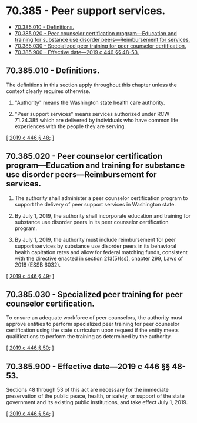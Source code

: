 # 70.385 - Peer support services.
* [70.385.010 - Definitions.](#70385010---definitions)
* [70.385.020 - Peer counselor certification program—Education and training for substance use disorder peers—Reimbursement for services.](#70385020---peer-counselor-certification-programeducation-and-training-for-substance-use-disorder-peersreimbursement-for-services)
* [70.385.030 - Specialized peer training for peer counselor certification.](#70385030---specialized-peer-training-for-peer-counselor-certification)
* [70.385.900 - Effective date—2019 c 446 §§ 48-53.](#70385900---effective-date2019-c-446--48-53)
## 70.385.010 - Definitions.
The definitions in this section apply throughout this chapter unless the context clearly requires otherwise.

1. "Authority" means the Washington state health care authority.

2. "Peer support services" means services authorized under RCW 71.24.385 which are delivered by individuals who have common life experiences with the people they are serving.

\[ [2019 c 446 § 48](https://lawfilesext.leg.wa.gov/biennium/2019-20/Pdf/Bills/Session%20Laws/House/1907-S2.SL.pdf?cite=2019%20c%20446%20§%2048); \]

## 70.385.020 - Peer counselor certification program—Education and training for substance use disorder peers—Reimbursement for services.
1. The authority shall administer a peer counselor certification program to support the delivery of peer support services in Washington state.

2. By July 1, 2019, the authority shall incorporate education and training for substance use disorder peers in its peer counselor certification program.

3. By July 1, 2019, the authority must include reimbursement for peer support services by substance use disorder peers in its behavioral health capitation rates and allow for federal matching funds, consistent with the directive enacted in section 213(5)(ss), chapter 299, Laws of 2018 (ESSB 6032).

\[ [2019 c 446 § 49](https://lawfilesext.leg.wa.gov/biennium/2019-20/Pdf/Bills/Session%20Laws/House/1907-S2.SL.pdf?cite=2019%20c%20446%20§%2049); \]

## 70.385.030 - Specialized peer training for peer counselor certification.
To ensure an adequate workforce of peer counselors, the authority must approve entities to perform specialized peer training for peer counselor certification using the state curriculum upon request if the entity meets qualifications to perform the training as determined by the authority.

\[ [2019 c 446 § 50](https://lawfilesext.leg.wa.gov/biennium/2019-20/Pdf/Bills/Session%20Laws/House/1907-S2.SL.pdf?cite=2019%20c%20446%20§%2050); \]

## 70.385.900 - Effective date—2019 c 446 §§ 48-53.
Sections 48 through 53 of this act are necessary for the immediate preservation of the public peace, health, or safety, or support of the state government and its existing public institutions, and take effect July 1, 2019.

\[ [2019 c 446 § 54](https://lawfilesext.leg.wa.gov/biennium/2019-20/Pdf/Bills/Session%20Laws/House/1907-S2.SL.pdf?cite=2019%20c%20446%20§%2054); \]

